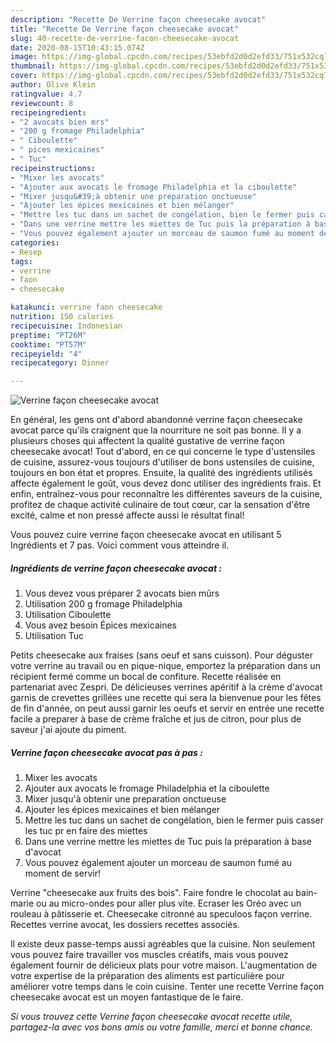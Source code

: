 ```yaml
---
description: "Recette De Verrine façon cheesecake avocat"
title: "Recette De Verrine façon cheesecake avocat"
slug: 40-recette-de-verrine-facon-cheesecake-avocat
date: 2020-08-15T10:43:15.074Z
image: https://img-global.cpcdn.com/recipes/53ebfd2d0d2efd33/751x532cq70/verrine-facon-cheesecake-avocat-photo-principale-de-la-recette.jpg
thumbnail: https://img-global.cpcdn.com/recipes/53ebfd2d0d2efd33/751x532cq70/verrine-facon-cheesecake-avocat-photo-principale-de-la-recette.jpg
cover: https://img-global.cpcdn.com/recipes/53ebfd2d0d2efd33/751x532cq70/verrine-facon-cheesecake-avocat-photo-principale-de-la-recette.jpg
author: Olive Klein
ratingvalue: 4.7
reviewcount: 8
recipeingredient:
- "2 avocats bien mrs"
- "200 g fromage Philadelphia"
- " Ciboulette"
- " pices mexicaines"
- " Tuc"
recipeinstructions:
- "Mixer les avocats"
- "Ajouter aux avocats le fromage Philadelphia et la ciboulette"
- "Mixer jusqu&#39;à obtenir une preparation onctueuse"
- "Ajouter les épices mexicaines et bien mélanger"
- "Mettre les tuc dans un sachet de congélation, bien le fermer puis casser les tuc pr en faire des miettes"
- "Dans une verrine mettre les miettes de Tuc puis la préparation à base d&#39;avocat"
- "Vous pouvez également ajouter un morceau de saumon fumé au moment de servir!"
categories:
- Resep
tags:
- verrine
- faon
- cheesecake

katakunci: verrine faon cheesecake 
nutrition: 150 calories
recipecuisine: Indonesian
preptime: "PT26M"
cooktime: "PT57M"
recipeyield: "4"
recipecategory: Dinner

---
```



![Verrine façon cheesecake avocat](https://img-global.cpcdn.com/recipes/53ebfd2d0d2efd33/751x532cq70/verrine-facon-cheesecake-avocat-photo-principale-de-la-recette.jpg)

En général, les gens ont d'abord abandonné verrine façon cheesecake avocat parce qu'ils craignent que la nourriture ne soit pas bonne. Il y a plusieurs choses qui affectent la qualité gustative de verrine façon cheesecake avocat! Tout d'abord, en ce qui concerne le type d'ustensiles de cuisine, assurez-vous toujours d'utiliser de bons ustensiles de cuisine, toujours en bon état et propres. Ensuite, la qualité des ingrédients utilisés affecte également le goût, vous devez donc utiliser des ingrédients frais. Et enfin, entraînez-vous pour reconnaître les différentes saveurs de la cuisine, profitez de chaque activité culinaire de tout cœur, car la sensation d'être excité, calme et non pressé affecte aussi le résultat final!

<!--inarticleads1-->

Vous pouvez cuire verrine façon cheesecake avocat en utilisant 5 Ingrédients et 7 pas. Voici comment vous atteindre il.

##### Ingrédients de verrine façon cheesecake avocat :

1. Vous devez vous préparer 2 avocats bien mûrs
1. Utilisation 200 g fromage Philadelphia
1. Utilisation  Ciboulette
1. Vous avez besoin  Épices mexicaines
1. Utilisation  Tuc


Petits cheesecake aux fraises (sans oeuf et sans cuisson). Pour déguster votre verrine au travail ou en pique-nique, emportez la préparation dans un récipient fermé comme un bocal de confiture. Recette réalisée en partenariat avec Zespri. De délicieuses verrines apéritif à la crème d&#39;avocat garnis de crevettes grillées une recette qui sera la bienvenue pour les fêtes de fin d&#39;année, on peut aussi garnir les oeufs et servir en entrée une recette facile a preparer à base de crème fraîche et jus de citron, pour plus de saveur j&#39;ai ajoute du piment. 

<!--inarticleads2-->

##### Verrine façon cheesecake avocat pas à pas :

1. Mixer les avocats
1. Ajouter aux avocats le fromage Philadelphia et la ciboulette
1. Mixer jusqu&#39;à obtenir une preparation onctueuse
1. Ajouter les épices mexicaines et bien mélanger
1. Mettre les tuc dans un sachet de congélation, bien le fermer puis casser les tuc pr en faire des miettes
1. Dans une verrine mettre les miettes de Tuc puis la préparation à base d&#39;avocat
1. Vous pouvez également ajouter un morceau de saumon fumé au moment de servir!


Verrine &#34;cheesecake aux fruits des bois&#34;. Faire fondre le chocolat au bain-marie ou au micro-ondes pour aller plus vite. Ecraser les Oréo avec un rouleau à pâtisserie et. Cheesecake citronné au speculoos façon verrine. Recettes verrine avocat, les dossiers recettes associés. 

<!--inarticleads1-->

<p>
Il existe deux passe-temps aussi agréables que la cuisine. Non seulement vous pouvez faire travailler vos muscles créatifs, mais vous pouvez également fournir de délicieux plats pour votre maison. L'augmentation de votre expertise de la préparation des aliments est particulière pour améliorer votre temps dans le coin cuisine. Tenter une recette Verrine façon cheesecake avocat est un moyen fantastique de le faire.
</p>

<p>
<i>Si vous trouvez cette Verrine façon cheesecake avocat recette utile, partagez-la avec vos bons amis ou votre famille, merci et bonne chance.</i>
</p>
